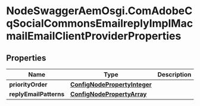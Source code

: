 # NodeSwaggerAemOsgi.ComAdobeCqSocialCommonsEmailreplyImplMacmailEmailClientProviderProperties

## Properties

Name | Type | Description | Notes
------------ | ------------- | ------------- | -------------
**priorityOrder** | [**ConfigNodePropertyInteger**](ConfigNodePropertyInteger.md) |  | [optional] 
**replyEmailPatterns** | [**ConfigNodePropertyArray**](ConfigNodePropertyArray.md) |  | [optional] 


